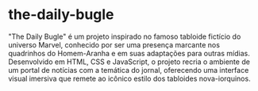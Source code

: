 # the-daily-bugle
 "The Daily Bugle" é um projeto inspirado no famoso tabloide fictício do universo Marvel, conhecido por ser uma presença marcante nos quadrinhos do Homem-Aranha e em suas adaptações para outras mídias. Desenvolvido em HTML, CSS e JavaScript, o projeto recria o ambiente de um portal de notícias com a temática do jornal, oferecendo uma interface visual imersiva que remete ao icônico estilo dos tabloides nova-iorquinos.

